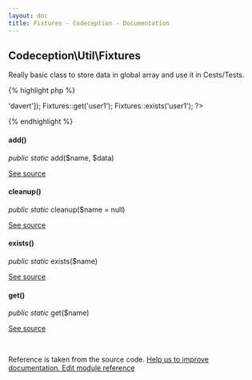 ```yaml
---
layout: doc
title: Fixtures - Codeception - Documentation
---
```



## Codeception\Util\Fixtures



Really basic class to store data in global array and use it in Cests/Tests.

{% highlight php %}

<?php
Fixtures::add('user1', ['name' => 'davert']);
Fixtures::get('user1');
Fixtures::exists('user1');

?>

{% endhighlight %}



#### add()

 *public static* add($name, $data) 

[See source](https://github.com/Codeception/Codeception/blob/4.1/src/Codeception/Util/Fixtures.php#L21)

#### cleanup()

 *public static* cleanup($name = null) 

[See source](https://github.com/Codeception/Codeception/blob/4.1/src/Codeception/Util/Fixtures.php#L35)

#### exists()

 *public static* exists($name) 

[See source](https://github.com/Codeception/Codeception/blob/4.1/src/Codeception/Util/Fixtures.php#L45)

#### get()

 *public static* get($name) 

[See source](https://github.com/Codeception/Codeception/blob/4.1/src/Codeception/Util/Fixtures.php#L26)

<p>&nbsp;</p><div class="alert alert-warning">Reference is taken from the source code. <a href="https://github.com/Codeception/Codeception/blob/4.1/src/Codeception/Util/Fixtures.php">Help us to improve documentation. Edit module reference</a></div>
